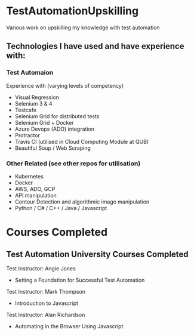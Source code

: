 # TestAutomationUpskilling
Various work on upskilling my knowledge with test automation 

## Technologies I have used and have experience with: 

### Test Automaion 
Experience with (varying levels of competency) 
- Visual Regression 
- Selenium 3 & 4 
- Testcafe 
- Selenium Grid for distributed tests
- Selenium Grid + Docker
- Azure Devops (ADO) integration 
- Protractor
- Travis CI (utilised in Cloud Computing Module at QUB) 
- Beautiful Soup / Web Scraping 

### Other Related (see other repos for utilisation) 
- Kubernetes 
- Docker 
- AWS, ADO, GCP
- API manipulation 
- Contour Detection and algorithmic image manipulation 
- Python / C# / C++ / Java / Javascript 



# Courses Completed

## Test Automation University Courses Completed

Test Instructor: Angie Jones
- Setting a Foundation for Successful Test Automation 

Test Instructor: Mark Thompson
* Introduction to Javascript

Test Instructor: Alan Richardson
* Automating in the Browser Using Javascript
